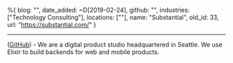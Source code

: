 %{
  blog: "",
  date_added: ~D[2019-02-24],
  github: "",
  industries: ["Technology Consulting"],
  locations: [""],
  name: "Substantial",
  old_id: 33,
  url: "https://substantial.com/"
}

---

([GitHub](https://github.com/substantial)) - We are a digital product studio headquartered in Seattle. We use Elixir to build backends for web and mobile products.
